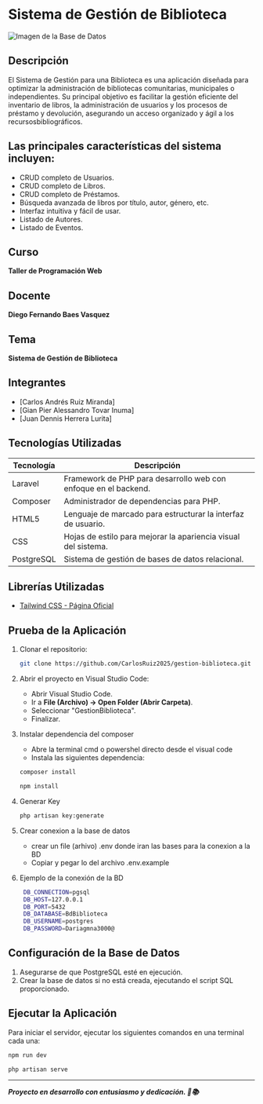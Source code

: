 # Sistema de Gestión de Biblioteca

![Imagen de la Base de Datos](https://i.imgur.com/psXAAeL_d.webp?maxwidth=760&fidelity=grand.jpg)

## Descripción
El Sistema de Gestión para una Biblioteca  es una aplicación diseñada para optimizar la administración de bibliotecas comunitarias, municipales o independientes. Su principal objetivo es facilitar la gestión eficiente del inventario de libros, la administración de usuarios y los procesos de préstamo y devolución, asegurando un acceso organizado y ágil a los recursosbibliográficos.

## Las principales características del sistema incluyen:
- CRUD completo de Usuarios.
- CRUD completo de Libros.
- CRUD completo de Préstamos.
- Búsqueda avanzada de libros por título, autor, género, etc.
- Interfaz intuitiva y fácil de usar.
- Listado de Autores.
- Listado de Eventos.

## Curso
**Taller de Programación Web**

## Docente
**Diego Fernando Baes Vasquez**

## Tema
**Sistema de Gestión de Biblioteca**

## Integrantes
- [Carlos Andrés Ruiz Miranda]
- [Gian Pier Alessandro Tovar Inuma]
- [Juan Dennis Herrera Lurita]


## Tecnologías Utilizadas
| Tecnología  | Descripción |
|--------------|-------------|
| Laravel     | Framework de PHP para desarrollo web con enfoque en el backend. |
| Composer    | Administrador de dependencias para PHP. |
| HTML5       | Lenguaje de marcado para estructurar la interfaz de usuario. |
| CSS         | Hojas de estilo para mejorar la apariencia visual del sistema. |
| PostgreSQL  | Sistema de gestión de bases de datos relacional. |

## Librerías Utilizadas
- [Tailwind CSS - Página Oficial](https://tailwindcss.com)

## Prueba de la Aplicación
1. Clonar el repositorio:  
   ```bash
   git clone https://github.com/CarlosRuiz2025/gestion-biblioteca.git
   ```

2. Abrir el proyecto en Visual Studio Code:
   - Abrir Visual Studio Code.
   - Ir a **File (Archivo) → Open Folder (Abrir Carpeta)**.
   - Seleccionar "GestionBiblioteca".
   - Finalizar.

3. Instalar dependencia del composer 
   - Abre la terminal cmd o powershel directo desde el visual code 
   - Instala las siguientes dependencia: 
    ```bash
    composer install
    ```
    ```bash
    npm install
    ```
4. Generar Key
    ```bash
    php artisan key:generate
    ```
5. Crear conexion a la base de datos 
   - crear un file (arhivo) .env donde iran las bases para la conexion a la BD
   - Copiar y pegar lo del archivo .env.example
6. Ejemplo de la conexión de la BD
   ```bash
    DB_CONNECTION=pgsql
    DB_HOST=127.0.0.1
    DB_PORT=5432
    DB_DATABASE=BdBiblioteca
    DB_USERNAME=postgres
    DB_PASSWORD=Dariagmna3000@
    ```
     
## Configuración de la Base de Datos
1. Asegurarse de que PostgreSQL esté en ejecución.
2. Crear la base de datos si no está creada, ejecutando el script SQL proporcionado.

## Ejecutar la Aplicación
Para iniciar el servidor, ejecutar los siguientes comandos en una terminal cada una:
```bash
npm run dev
```
```bash
php artisan serve
```

---
***Proyecto en desarrollo con entusiasmo y dedicación. 🚀📚***
